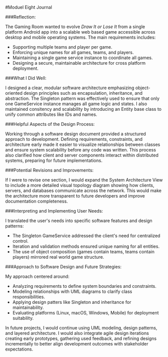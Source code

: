 #Moduel Eight Journal

###Reflection:

The Gaming Room wanted to evolve _Draw It or Lose It_ from a single platform Android app into a scalable web based game accessible across desktop and mobile operating systems.
The main requirements includes:
  - Supporting multiple teams and player per game.
  - Enforcing unique names for all games, teams, and players.
  - Maintaining a single game service instance to coordinate all games.
  - Designing a secure, maintainable architecture for cross platform deployment.


###What I Did Well:

I designed a clear, modular software architecture emphasizing object-oriented design principles such as encapsulation, inheritance, and abstraction. The Singleton pattern was effectively used to ensure that only one GameService instance manages all game logic and states. I also maintained consitency and scalability by introducing an Entity base class to unify common attributes like IDs and names.

###Helpful Aspects of the Design Process:

Working through a software design document provided a structured approach to development. Defining requirements, constraints, and architecture early made it easier to visualize relationships between classes and ensure system scalability before any code was written. This process also clarified how client and server components interact within distributed systems, preparing for future implementations.

###Potential Revisions and Improvements:

If I were to revise one section, I would expand the System Architecture View to include a more detailed visual topology diagram showing how clients, servers, and databases communicate across the network. This would make the architecture more transparent to future developers and improve documentation completeness.

###Interpreting and Implementing User Needs:

I translated the user's needs into specific software features and design patterns:
- The Singleton GameService addressed the client's need for centralized control.
- Iteration and validation methods ensured unique naming for all entities.
- The use of object composition (games contain teams, teams contain players) mirrored real world game structure.


###Approach to Software Design and Future Strategies:

My approach centered around:
- Analyzing requirements to define system boundaries and constraints.
- Modeling relationships with UML diagrams to clarify class responsibilities.
- Applying design patters like Singleton and inheritance for maintainability.
- Evaluating platforms (Linux, macOS, Windows, Mobile) for deployment suitability.

In future projects, I would continue using UML modeling, design patterns, and layered architecture. I would also integrate agile design iterations creating early prototypes, gathering used feedback, and refining designs incrementally to better align development outcomes with stakeholder expectations.

